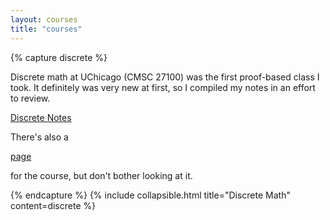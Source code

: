 ```yaml
---
layout: courses
title: "courses"
---
```


{% capture discrete %}

Discrete math at UChicago (CMSC 27100) was the first proof-based class I took.
It definitely was very new at first, so I compiled my notes in an effort to
review.

[Discrete Notes](/courses/discrete-math/discrete-notes.pdf)

There's also a <p><a href="{{ site.github.url }}/courses/discrete-math">page</a></p> for the course, but don't bother looking at it.

{% endcapture %}
{% include collapsible.html title="Discrete Math" content=discrete %}